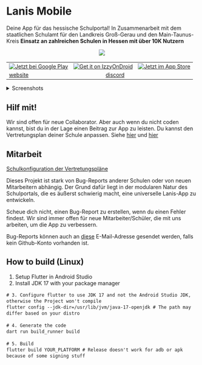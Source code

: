 # Lanis Mobile


Deine App für das hessische Schulportal! In Zusammenarbeit mit dem staatlichen Schulamt für den Landkreis Groß-Gerau und den Main-Taunus-Kreis
**Einsatz an zahlreichen Schulen in Hessen mit über 10K Nutzern**

<p align="center">
    <img src="https://github.com/alessioC42/lanis-mobile/assets/84250128/19d30436-32f7-4cbe-b78e-f2fee3583c28" width="60%">
</p>

<table>
    <tr>
        <td colspan='2'>
            <a href='https://play.google.com/store/apps/details?id=io.github.alessioc42.sph&pcampaignid=pcampaignidMKT-Other-global-all-co-prtnr-py-PartBadge-Mar2515-1'><img alt='Jetzt bei Google Play' src='https://play.google.com/intl/en_us/badges/static/images/badges/de_badge_web_generic.png' style='height: 71px'/></a>
        </td>
        <td colspan='2'>
            <a href="https://apt.izzysoft.de/fdroid/index/apk/io.github.alessioc42.sph"><img src="https://www.martinstoeckli.ch/images/izzy-on-droid-badge-en.png" alt="Get it on IzzyOnDroid" style="height: 56px;"></a>
        </td>
        <td colspan='2'>
            <a href='https://apps.apple.com/de/app/lanis-mobile/id6511247743?l=en-GB'><img alt='Jetzt im App Store' src='https://lanis-mobile.github.io/assets/ios-badge.svg' style='height: 61px'/></a>
        </td>
    </tr>
    <tr>
        <td colspan='3'>
            <a href='https://lanis-mobile.github.io/'>website</a>
        </td>
        <td colspan='3'>
            <a href='https://discord.gg/MGYaSetUsY'>discord</a>
        </td>
    </tr>
</table>

<p></p>
<details>
  <summary>Screenshots</summary>
<div style="text-align: center;">
  <img src="fastlane/metadata/android/en-US/images/phoneScreenshots/01.png" width="250" >
  <img src="fastlane/metadata/android/en-US/images/phoneScreenshots/02.png" width="250" >
  <img src="fastlane/metadata/android/en-US/images/phoneScreenshots/03.png" width="250" >
  <img src="fastlane/metadata/android/en-US/images/phoneScreenshots/04.png" width="250" >
  <img src="fastlane/metadata/android/en-US/images/phoneScreenshots/05.png" width="250" >
  <img src="fastlane/metadata/android/en-US/images/phoneScreenshots/06.png" width="250" >
  <img src="fastlane/metadata/android/en-US/images/phoneScreenshots/07.png" width="250" >

</div>
</details>

## Hilf mit!
Wir sind offen für neue Collaborator. Aber auch wenn du nicht coden kannst, bist du in der Lage einen Beitrag zur App zu leisten. Du kannst den Vertretungsplan deiner Schule anpassen. Siehe [hier](https://github.com/alessioC42/lanis-mobile-autoconfig/issues/1) und [hier](https://github.com/alessioC42/lanis-mobile-autoconfig)

## Mitarbeit
[Schulkonfiguration der Vertretungspläne](https://github.com/alessioC42/lanis-mobile-autoconfig)

Dieses Projekt ist stark von Bug-Reports anderer Schulen oder von neuen Mitarbeitern abhängig. Der Grund dafür liegt in
der modularen Natur des Schulportals, die es äußerst schwierig macht, eine universelle Lanis-App zu entwickeln.

Scheue dich nicht, einen Bug-Report zu erstellen, wenn du einen Fehler findest. Wir sind immer offen für neue Mitarbeiter/Schüler, die mit uns arbeiten, um die App zu verbessern.

Bug-Reports können auch an <a href="mailto:alessioc42.dev@gmail.com">diese</a> E-Mail-Adresse gesendet werden, falls kein Github-Konto vorhanden ist.

## How to build (Linux)
1. Setup Flutter in Android Studio
2. Install JDK 17 with your package manager
```shell
# 3. Configure flutter to use JDK 17 and not the Android Studio JDK, otherwise the Project won't compile
flutter config --jdk-dir=/usr/lib/jvm/java-17-openjdk # The path may differ based on your distro

# 4. Generate the code
dart run build_runner build

# 5. Build
flutter build YOUR_PLATFORM # Release doesn't work for adb or apk because of some signing stuff
```
